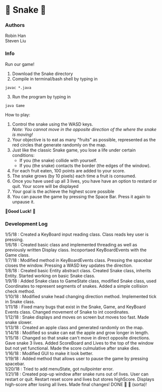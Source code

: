 # :snake: Snake :snake:
### Authors
  Robin Han  
  Steven Liu

### Info
Run our game!  
1. Download the Snake directory
2. Compile in terminal/bash shell by typing in 
```
javac *.java
```
3. Run the program by typing in 
```
java Game
```
How to play:  
1. Control the snake using the WASD keys.  
  *Note: You cannot move in the opposite direction of the where the snake is moving!*
2. Your objective is to eat as many "fruits" as possible, represented as the red circles that generate randomly on the map.
3. Just like the classic Snake game, you lose a life under certain conditions:  
	* If you (the snake) collide with yourself.
	* If you (the snake) contacts the border (the edges of the window).
4. For each fruit eaten, 100 points are added to your score.
5. The snake grows (by 10 pixels) each time a fruit is consumed.
6. Once you have used up all 3 lives, you have have an option to restard or quit. Your score will be displayed
7. Your goal is the achieve the highest score possible
8. You can pause the game by pressing the Space Bar. Press it again to unpause it. 

:metal:**Good Luck!** :metal:




### Development Log
1/5/18 : Created a KeyBoard input reading class. Class reads key user is pressing.  
1/6/18 : Created basic class and implemented threading as well as previously written Display class. Incoportaed KeyBoardEvents with the Game class.    
1/7/18 : Modified method in KeyBoardEvents class. Pressing the spacebar closes the window. Pressing a WASD key updates the direction.    
1/8/18 : Created basic Entity abstract class. Created Snake class, inherits Entity. Started working on basic Snake class.  
1/9/18 : Added Snake class to GameState class, modified Snake class, used Coordinates to represent segments of snakes. Added a simple collision check method.  
1/10/18 : Modified snake head changing direction method. Implemented tick in Snake class.  
1/11/18 : Fixed many bugs that exist in the Snake, Game, and KeyBoard Events class. Changed movement of Snake to int coordinates.  
1/12/18 : Snake displays and moves on screen but moves too fast. Made snake slower.  
1/13/18 : Created an apple class and generated randomly on the map.  
1/14/18 : Modified so snake can eat the apple and grow longer in length.  
1/15/18 : Changed so that snake can't move in direct opposite directions. Gave snake 3 lives. Added ScoreBoard and Lives to the top of the window but not yet functional. Made the score culmulative after snake dies.  
1/16/18 : Modified GUI to make it look better.  
1/19/18 : Added method that allows user to pause the game by pressing spacebar.  
1/20/18 : Tried to add menuState, got nullpointer error.  
1/21/18 : Created pop-up window after snake runs out of lives. User can restart or quit. Restart reset score and lives but stores highScore. Displays high-score after losing all lives. Made final changes! DONE :tada: :tada: (sorta)!  
